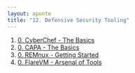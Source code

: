 ```yaml
---
layout: apunte
title: "12. Defensive Security Tooling"
---
```


1. [0. CyberChef - The Basics](/apuntes/thm/0-pre-career/2-cyber-security-101/12-defensive-security-tooling/1-cyberchef-the-basics/0-cyberchef-the-basics/)
2. [0. CAPA - The Basics](/apuntes/thm/0-pre-career/2-cyber-security-101/12-defensive-security-tooling/2-capa-the-basics/0-capa-the-basics/)
3. [0. REMnux - Getting Started](/apuntes/thm/0-pre-career/2-cyber-security-101/12-defensive-security-tooling/3-remnux-getting-started/0-remnux-getting-started/)
4. [0. FlareVM - Arsenal of Tools](/apuntes/thm/0-pre-career/2-cyber-security-101/12-defensive-security-tooling/4-flarevm-arsenal-of-tools/0-flarevm-arsenal-of-tools/)

